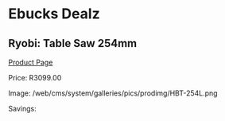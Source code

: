 
# Ebucks Dealz
## Ryobi: Table Saw 254mm
[Product Page](https://www.ebucks.com/web/shop/productSelected.do?prodId=1197618934&catId=717342768)

Price: R3099.00

Image: /web/cms/system/galleries/pics/prodimg/HBT-254L.png

Savings: 


	